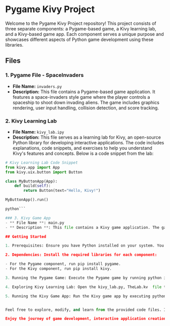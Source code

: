 # Pygame Kivy Project

Welcome to the Pygame Kivy Project repository! This project consists of three separate components: a Pygame-based game, a Kivy learning lab, and a Kivy-based game app. Each component serves a unique purpose and showcases different aspects of Python game development using these libraries.

## Files

### 1. Pygame File - SpaceInvaders

- **File Name:** `invaders.py`
- **Description:** This file contains a Pygame-based game application. It features a space-invaders style game where the player controls a spaceship to shoot down invading aliens. The game includes graphics rendering, user input handling, collision detection, and score tracking.

### 2. Kivy Learning Lab

- **File Name:** `kivy_lab.ipy`
- **Description:** This file serves as a learning lab for Kivy, an open-source Python library for developing interactive applications. The code includes explanations, code snippets, and exercises to help you understand Kivy's features and concepts. Below is a code snippet from the lab:

```python
# Kivy Learning Lab Code Snippet
from kivy.app import App
from kivy.uix.button import Button

class MyButtonApp(App):
    def build(self):
        return Button(text="Hello, Kivy!")

MyButtonApp().run()

python```

### 3. Kivy Game App
- ** File Name **: main.py
- ** Description **: This file contains a Kivy game application. The game, titled "Galaxy," involves navigating a ship through a tunnel-like environment. It showcases Kivy's graphics, animation, and user input handling capabilities. The app includes perspective transformations, audio integration, and gameplay mechanics.

## Getting Started

1. Prerequisites: Ensure you have Python installed on your system. You can download it from Python's official website.

2. Dependencies: Install the required libraries for each component:

- For the Pygame component, run pip install pygame.
- For the Kivy component, run pip install kivy.

3. Running the Pygame Game: Execute the Pygame game by running python invaders.py.

4. Exploring Kivy Learning Lab: Open the kivy_lab.py, TheLab.kv  file to learn about Kivy concepts and features.

5. Running the Kivy Game App: Run the Kivy game app by executing python main.py.


Feel free to explore, modify, and learn from the provided code files. If you encounter any issues or have questions, don't hesitate to seek assistance.

Enjoy the journey of game development, interactive application creation, and learning Kivy! 🚀
